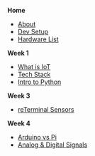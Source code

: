 **Home**
- [About](/)
- [Dev Setup](wk1/vscode-python-setup.md)
- [Hardware List ](wk2/hardware-list.md)

**Week 1**
- [What is IoT](wk1/what-is-iot.md)
- [Tech Stack](wk1/tech-stack.md)
- [Intro to Python](wk1/intro-python.md)

**Week 3**
- [reTerminal Sensors](wk3/reterminal-sensors.md)

**Week 4**
- [Arduino vs Pi](wk4/arduino-vs-raspberry-pi.md)
- [Analog & Digital Signals](wk4/analog-vs-digital.md)